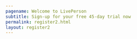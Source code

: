 ```yaml
---
pagename: Welcome to LivePerson
subtitle: Sign-up for your free 45-day trial now
permalink: register2.html
layout: register2
---
```


